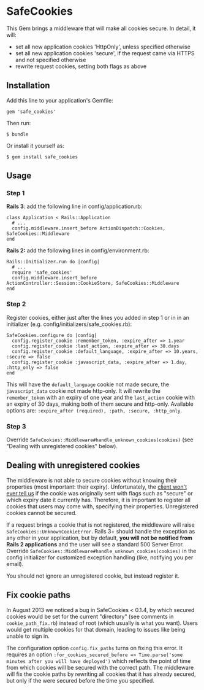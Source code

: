 # SafeCookies

This Gem brings a middleware that will make all cookies secure. In detail, it will:

* set all new application cookies 'HttpOnly', unless specified otherwise
* set all new application cookies 'secure', if the request came via HTTPS and not specified otherwise
* rewrite request cookies, setting both flags as above

## Installation

Add this line to your application's Gemfile:

    gem 'safe_cookies'

Then run:

    $ bundle

Or install it yourself as:

    $ gem install safe_cookies


## Usage

### Step 1
**Rails 3**: add the following line in config/application.rb:

    class Application < Rails::Application
      # ...
      config.middleware.insert_before ActionDispatch::Cookies, SafeCookies::Middleware
    end

**Rails 2:** add the following lines in config/environment.rb:

    Rails::Initializer.run do |config|
      # ...
      require 'safe_cookies'
      config.middleware.insert_before ActionController::Session::CookieStore, SafeCookies::Middleware
    end

### Step 2
Register cookies, either just after the lines you added in step 1 or in in an initializer
(e.g. config/initializers/safe_cookies.rb):

    SafeCookies.configure do |config|
      config.register_cookie :remember_token, :expire_after => 1.year
      config.register_cookie :last_action, :expire_after => 30.days
      config.register_cookie :default_language, :expire_after => 10.years, :secure => false
      config.register_cookie :javascript_data, :expire_after => 1.day, :http_only => false
    end

This will have the `default_language` cookie not made secure, the `javascript_data` cookie
not made http-only. It will rewrite the `remember_token` with an expiry of one year and the
`last_action` cookie with an expiry of 30 days, making both of them secure and http-only.
Available options are: `:expire_after (required), :path, :secure, :http_only`.

### Step 3
Override `SafeCookies::Middleware#handle_unknown_cookies(cookies)` (see "Dealing with unregistered cookies" below).


## Dealing with unregistered cookies

The middleware is not able to secure cookies without knowing their properties (most important: their
expiry). Unfortunately, the [client won't ever tell us](http://tools.ietf.org/html/rfc6265#section-4.2.2)
if the cookie was originally sent with flags such as "secure" or which expiry date it currently has.
Therefore, it is important to register all cookies that users may come with, specifying their properties.
Unregistered cookies cannot be secured.

If a request brings a cookie that is not registered, the middleware will raise
`SafeCookies::UnknownCookieError`. Rails 3+ should handle the exception as any other in your application,
but by default, **you will not be notified from Rails 2 applications** and the user will see a standard
500 Server Error. Override `SafeCookies::Middleware#handle_unknown_cookies(cookies)` in the config
initializer for customized exception handling (like, notifying you per email).

You should not ignore an unregistered cookie, but instead register it.


## Fix cookie paths

In August 2013 we noticed a bug in SafeCookies < 0.1.4, by which secured cookies would be set for the
current "directory" (see comments in `cookie_path_fix.rb`) instead of root (which usually is what you want).
Users would get multiple cookies for that domain, leading to issues like being unable to sign in.

The configuration option `config.fix_paths` turns on fixing this error. It requires an option
`:for_cookies_secured_before => Time.parse('some minutes after you will have deployed')` which reflects the
point of time from which cookies will be secured with the correct path. The middleware will fix the cookie
paths by rewriting all cookies that it has already secured, but only if the were secured before the time
you specified.

